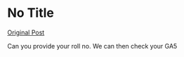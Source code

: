 # No Title

[Original Post](https://discourse.onlinedegree.iitm.ac.in/t/169247/3)

<p>Can you provide your roll no. We can then check your GA5</p>